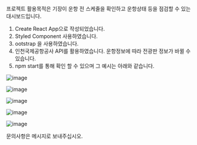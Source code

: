 프로젝트 활용목적은 기장이 운항 전 스케줄을 확인하고 운항상태 등을 점검할 수 있는 대시보드입니다.

1. Create React App으로 작성되었습니다.
2. Styled Component 사용하였습니다.
2. ootstrap 을 사용하였습니다.
3. 인천국제공항공사 API를 활용하였습니다. 운항정보에 따라 전광판 정보가 바뀔 수 있습니다.
5. npm start를 통해 확인 할 수 있으며 그 예시는 아래와 같습니다.

![image](https://user-images.githubusercontent.com/102008563/186327298-79647ca6-bf11-4335-bd9f-594f11c7615f.png)

![image](https://user-images.githubusercontent.com/102008563/186326088-8d5f6701-b3be-4f43-8886-ebfa7abd960c.png)

![image](https://user-images.githubusercontent.com/102008563/186327179-ddda42cf-f768-4091-a6dd-53387e2770b1.png)

![image](https://user-images.githubusercontent.com/102008563/186326199-a8216806-2e9f-4637-adb0-eba762f4bf10.png)

![image](https://user-images.githubusercontent.com/102008563/186326211-9eeae799-f2c0-4531-a063-9174d58536b1.png)

문의사항은 메시지로 보내주십시오.
